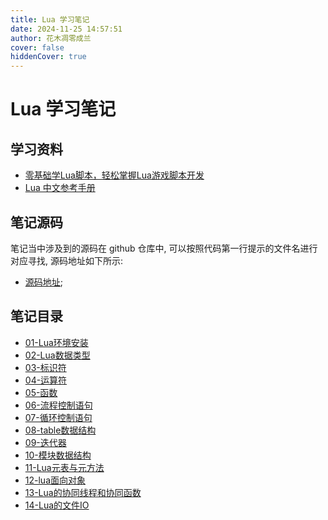 ```yaml
---
title: Lua 学习笔记
date: 2024-11-25 14:57:51
author: 花木凋零成兰
cover: false
hiddenCover: true
---
```


# Lua 学习笔记

## 学习资料

- [零基础学Lua脚本，轻松掌握Lua游戏脚本开发](https://www.bilibili.com/video/BV1RQ4y1t77H?spm_id_from=333.788.videopod.episodes&vd_source=67085386ad37b864cf255529b5a127f7)
- [Lua 中文参考手册](https://cloudwu.github.io/lua53doc/contents.html#contents)

## 笔记源码

笔记当中涉及到的源码在 github 仓库中, 可以按照代码第一行提示的文件名进行对应寻找, 源码地址如下所示:

- [源码地址](https://github.com/YTAZWC/lua-study-code);

## 笔记目录

- [01-Lua环境安装](./01-Lua环境安装.md)
- [02-Lua数据类型](./02-Lua数据类型.md)
- [03-标识符](./03-标识符.md)
- [04-运算符](./04-运算符.md)
- [05-函数](./05-函数.md)
- [06-流程控制语句](./06-流程控制语句.md)
- [07-循环控制语句](./07-循环控制语句.md)
- [08-table数据结构](./08-table数据结构.md)
- [09-迭代器](./09-迭代器.md)
- [10-模块数据结构](./10-模块数据结构.md)
- [11-Lua元表与元方法](./11-Lua元表与元方法.md)
- [12-lua面向对象](./12-lua面向对象.md)
- [13-Lua的协同线程和协同函数](./13-Lua的协同线程和协同函数.md)
- [14-Lua的文件IO](./14-Lua的文件IO.md)
